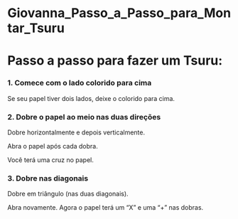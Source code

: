# Giovanna_Passo_a_Passo_para_Montar_Tsuru


# Passo a passo para fazer um Tsuru:
### 1. Comece com o lado colorido para cima
Se seu papel tiver dois lados, deixe o colorido para cima.

### 2. Dobre o papel ao meio nas duas direções
Dobre horizontalmente e depois verticalmente.

Abra o papel após cada dobra.

Você terá uma cruz no papel.

### 3. Dobre nas diagonais
Dobre em triângulo (nas duas diagonais).

Abra novamente. Agora o papel terá um “X” e uma “+” nas dobras.
